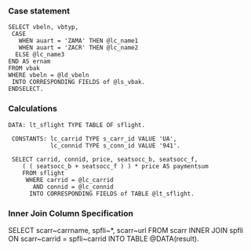 ### Case statement
```ABAP
SELECT vbeln, vbtyp,
 CASE
   WHEN auart = 'ZAMA' THEN @lc_name1
   WHEN auart = 'ZACR' THEN @lc_name2
  ELSE @lc_name3
END AS ernam
FROM vbak
WHERE vbeln = @ld_vbeln
 INTO CORRESPONDING FIELDS of @ls_vbak.
ENDSELECT.
```
### Calculations
```ABAP
DATA: lt_sflight TYPE TABLE OF sflight.

 CONSTANTS: lc_carrid TYPE s_carr_id VALUE 'UA',
            lc_connid TYPE s_conn_id VALUE '941'.

 SELECT carrid, connid, price, seatsocc_b, seatsocc_f,
    ( ( seatsocc_b + seatsocc_f ) ) * price AS paymentsum
    FROM sflight
     WHERE carrid = @lc_carrid
       AND connid = @lc_connid
      INTO CORRESPONDING FIELDS of TABLE @lt_sflight.
```

### Inner Join Column Specification
SELECT scarr~carrname, spfli~*, scarr~url
        FROM scarr INNER JOIN spfli ON scarr~carrid = spfli~carrid
        INTO TABLE @DATA(result).
